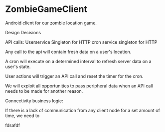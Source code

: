# ZombieGameClient
Android client for our zombie location game.

Design Decisions

API calls: 
Userservice Singleton for HTTP
cron service singleton for HTTP


Any call to the api will contain fresh data on a user's location.

A cron will execute on a determined interval to refresh server data on a user's state.

User actions will trigger an API call and reset the timer for the cron.

We will exploit all opportunities to pass peripheral data when an API call needs to be made for another reason.


Connectivity business logic:

If there is a lack of communication from any client node for a set amount of time, we need to

fdsafdf


